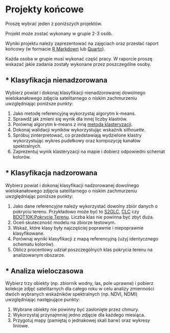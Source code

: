 # Projekty końcowe

Proszę wybrać jeden z poniższych projektów.

Projekt może zostać wykonany w grupie 2-3 osób.

Wyniki projektu należy zaprezentować na zajęciach oraz przesłać raport końcowy
(w formacie [R Markdown](https://rmarkdown.rstudio.com/) lub [Quarto](https://quarto.org/)).

Każda osoba w grupie musi wykonać część pracy.
W raporcie proszę wskazać jakie zadania zostały wykonane przez poszczególne osoby.

## * Klasyfikacja nienadzorowana

Wybierz powiat i dokonaj klasyfikacji nienadzorowanej dowolnego wielokanałowego zdjęcia
satelitarnego o niskim zachmurzeniu uwzględniając poniższe punkty:

1. Jako metodę referencyjną wykorzystaj algorytm k-means.
2. Sprawdź jak zmieni się wynik dla innej liczby klastrów.
3. Porównaj algorytm k-means z inną [metodą klasteryzacji](https://www.statmethods.net/advstats/cluster.html).
4. Dokonaj walidacji wyników wykorzystując wskaźnik *silhouette*.
5. Spróbuj zinterpretować, co przedstawiają wydzielone klastry wykorzystując wykres pudełkowy oraz kompozycję kanałów spektralnych.
6. Zaprezentuj wynik klasteryzacji na mapie i dobierz odpowiedni schemat kolorów.

## * Klasyfikacja nadzorowana

Wybierz powiat i dokonaj klasyfikacji nadzorowanej dowolnego wielokanałowego zdjęcia
satelitarnego o niskim zachmurzeniu uwzględniając poniższe punkty:

1. Jako dane referencyjne należy wykorzystać dowolny zbiór danych o pokryciu terenu. Przykładowo może być to [S2GLC](https://s2glc.cbk.waw.pl/), [CLC](https://land.copernicus.eu/en/products/corine-land-cover) czy [BDOT10K:Pokrycie Terenu](https://www.geoportal.gov.pl/pl/dane/baza-danych-obiektow-topograficznych-bdot10k/). Liczba klas nie powinna być zbyt duża.
2. Oceń skuteczność modelu na zbiorze testowym.
3. Wskaż, które klasy były najczęściej poprawnie i niepoprawnie klasyfikowane.
4. Porównaj wyniki klasyfikacji z mapą referencyjną (użyj identycznego schematu kolorów).
5. Oblicz procentowy udział poszczególnych klas pokrycia terenu na analizowanym obszarze.

## * Analiza wieloczasowa

Wybierz trzy obiekty (np. zbiornik wodny, las, pole uprawne) i pobierz kolekcje zdjęć satelitarnych
dla całego roku w celu analizy zmienności dwóch wybranych wskaźników spektralnych (np. NDVI, NDMI)
uwzględniając następujące punkty:

1. Wybrane obiekty nie powinny być zasłonięte przez chmury.
2. Wykorzystaj przynajmniej jedno zdjęcie dla każdego miesiąca.
3. Przygotuj mapy (pamiętaj o jednakowej skali barw) oraz wykresy liniowe.
